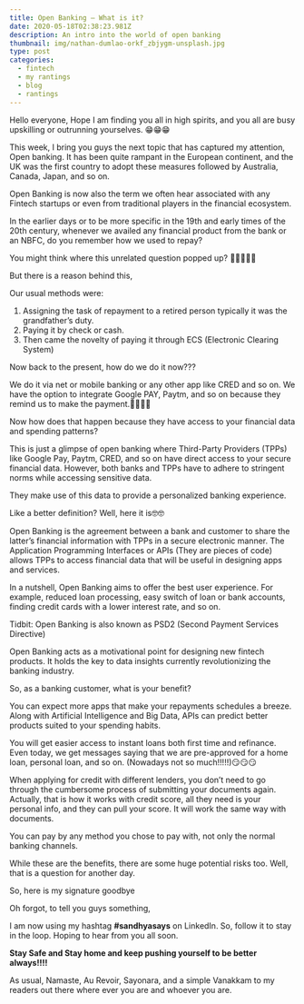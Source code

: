 ```yaml
---
title: Open Banking – What is it?
date: 2020-05-18T02:38:23.981Z
description: An intro into the world of open banking
thumbnail: img/nathan-dumlao-orkf_zbjygm-unsplash.jpg
type: post
categories:
  - fintech
  - my rantings
  - blog
  - rantings
---
```

Hello everyone, Hope I am finding you all in high spirits, and you all are busy upskilling or outrunning yourselves. 😁😁😁

This week, I bring you guys the next topic that has captured my attention, Open banking. It has been quite rampant in the European continent, and the UK was the first country to adopt these measures followed by Australia, Canada, Japan, and so on.

Open Banking is now also the term we often hear associated with any Fintech startups or even from traditional players in the financial ecosystem.

In the earlier days or to be more specific in the 19th and early times of the 20th century, whenever we availed any financial product from the bank or an NBFC, do you remember how we used to repay?

You might think where this unrelated question popped up? 🤔🤔🤔🤔🤔

But there is a reason behind this,

Our usual methods were:

1. Assigning the task of repayment to a retired person typically it was the grandfather’s duty.
2. Paying it by check or cash.
3.  Then came the novelty of paying it through ECS (Electronic Clearing System)

Now back to the present, how do we do it now???

We do it via net or mobile banking or any other app like CRED and so on. We have the option to integrate Google PAY, Paytm, and so on because they remind us to make the payment.👩‍💻👩‍💻

Now how does that happen because they have access to your financial data and spending patterns?

This is just a glimpse of open banking where Third-Party Providers (TPPs) like Google Pay, Paytm, CRED, and so on have direct access to your secure financial data. However, both banks and TPPs have to adhere to stringent norms while accessing sensitive data.

They make use of this data to provide a personalized banking experience.

Like a better definition? Well, here it is🤓🤓

Open Banking is the agreement between a bank and customer to share the latter’s financial information with TPPs in a secure electronic manner. The Application Programming Interfaces or APIs (They are pieces of code) allows TPPs to access financial data that will be useful in designing apps and services.

In a nutshell, Open Banking aims to offer the best user experience. For example, reduced loan processing, easy switch of loan or bank accounts, finding credit cards with a lower interest rate, and so on.

Tidbit: Open Banking is also known as PSD2 (Second Payment Services Directive)

Open Banking acts as a motivational point for designing new fintech products. It holds the key to data insights currently revolutionizing the banking industry.

So, as a banking customer, what is your benefit?

You can expect more apps that make your repayments schedules a breeze. Along with Artificial Intelligence and Big Data, APIs can predict better products suited to your spending habits.

You will get easier access to instant loans both first time and refinance. Even today, we get messages saying that we are pre-approved for a home loan, personal loan, and so on. (Nowadays not so much!!!!!)😏😏😏

When applying for credit with different lenders, you don’t need to go through the cumbersome process of submitting your documents again. Actually, that is how it works with credit score, all they need is your personal info, and they can pull your score. It will work the same way with documents.

You can pay by any method you chose to pay with, not only the normal banking channels.

While these are the benefits, there are some huge potential risks too. Well, that is a question for another day.

So, here is my signature goodbye

Oh forgot, to tell you guys something,

I am now using my hashtag **\#sandhyasays** on LinkedIn. So, follow it to stay in the loop. Hoping to hear from you all soon.

**Stay Safe and Stay home and keep pushing yourself to be better always!!!!**

As usual, Namaste, Au Revoir, Sayonara, and a simple Vanakkam to my readers out there where ever you are and whoever you are.